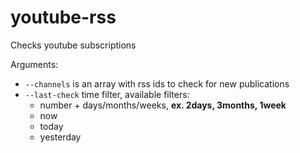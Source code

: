 # youtube-rss

Checks youtube subscriptions

Arguments:

- ```--channels``` is an array with rss ids to check for new publications
- ```--last-check``` time filter, available filters:
    * number + days/months/weeks, **ex. 2days, 3months, 1week**
    * now
    * today
    * yesterday
